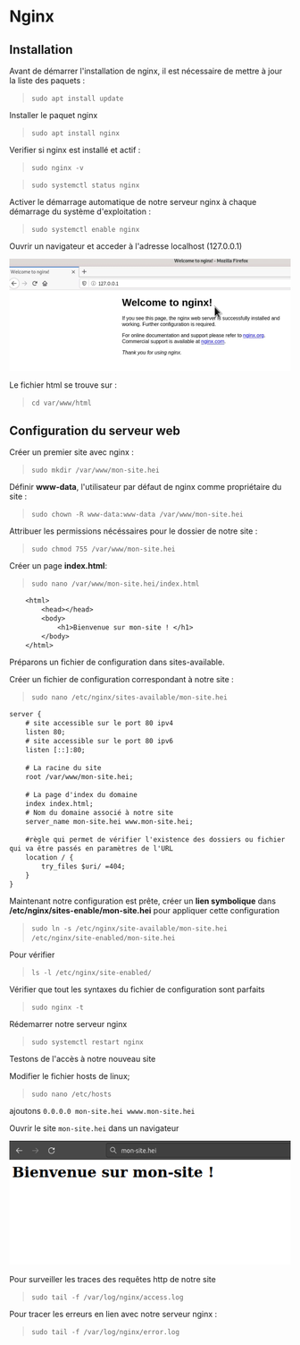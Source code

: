 
# Nginx

## Installation

Avant de démarrer l'installation de nginx, il est nécessaire de mettre à jour la liste des paquets :

> ``sudo apt install update``

Installer le paquet nginx

> ``sudo apt install nginx``

Verifier si nginx est installé et actif :

> ``sudo nginx -v``

> `sudo systemctl status nginx`

Activer le démarrage automatique de notre serveur nginx à chaque démarrage du système d'exploitation :

> `sudo systemctl enable nginx`

Ouvrir un navigateur et acceder à l'adresse localhost (127.0.0.1)

![adresse ip](images/nginx_welcome.png)

Le fichier html se trouve sur :

> `cd var/www/html`

## Configuration du serveur web

Créer un premier site avec nginx :

> `sudo mkdir /var/www/mon-site.hei`

Définir **www-data**, l'utilisateur par défaut de nginx comme propriétaire du site :

> `sudo chown -R www-data:www-data /var/www/mon-site.hei`

Attribuer les permissions nécéssaires pour le dossier de notre site :

> `sudo chmod 755 /var/www/mon-site.hei`

Créer un page **index.html**:

> `sudo nano /var/www/mon-site.hei/index.html`

```
	<html>
	    <head></head>
	    <body>
	        <h1>Bienvenue sur mon-site ! </h1>
	    </body>
	</html>
```
Préparons un fichier de configuration dans sites-available.

Créer un fichier de configuration correspondant à notre site :

> `sudo nano /etc/nginx/sites-available/mon-site.hei`

```
server {
	# site accessible sur le port 80 ipv4
	listen 80;
	# site accessible sur le port 80 ipv6
	listen [::]:80;
	
	# La racine du site
	root /var/www/mon-site.hei;
	
	# La page d'index du domaine
	index index.html;
	# Nom du domaine associé à notre site
	server_name mon-site.hei www.mon-site.hei;
	
	#règle qui permet de vérifier l'existence des dossiers ou fichier qui va être passés en paramètres de l'URL
	location / {
		try_files $uri/ =404;
	}
}
```

Maintenant notre configuration est prête, créer un **lien symbolique** dans **/etc/nginx/sites-enable/mon-site.hei** pour appliquer cette configuration

> `sudo ln -s /etc/nginx/site-available/mon-site.hei /etc/nginx/site-enabled/mon-site.hei`

Pour vérifier

> `ls -l /etc/nginx/site-enabled/`


Vérifier que tout les syntaxes du fichier de configuration sont parfaits

> `sudo nginx -t`

Rédemarrer notre serveur nginx

> `sudo systemctl restart nginx`

Testons de l'accès à notre nouveau site

Modifier le fichier hosts de linux;
> `sudo nano /etc/hosts`

ajoutons `0.0.0.0 mon-site.hei wwww.mon-site.hei`

Ouvrir le site `mon-site.hei` dans un navigateur

![monsitehei](images/monsitehei.png)

Pour surveiller les traces des requêtes http de notre site

> `sudo tail -f /var/log/nginx/access.log`

Pour tracer les erreurs en lien avec notre serveur nginx :

> `sudo tail -f /var/log/nginx/error.log`